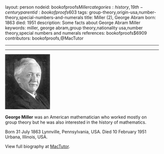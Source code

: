 layout: person
nodeid: bookofproofs$Miller
categories: history,19th-century
parentid: bookofproofs$603
tags: group-theory,origin-usa,number-theory,special-numbers-and-numerals
title: Miller (2), George Abram
born: 1863
died: 1951
description: Some facts about George Abram Miller
keywords: miller, george abram,group theory,nationality usa,number theory,special numbers and numerals
references: bookofproofs$6909
contributors: bookofproofs,@MacTutor

---


---

![Miller.jpg](https://github.com/bookofproofs/bookofproofs.github.io/blob/main/_sources/_assets/images/portraits/Miller.jpg?raw=true)

**George Miller** was an American mathematician who worked mostly on group theory but he was also interested in the history of mathematics.

Born 31 July 1863 Lynnville, Pennsylvania, USA. Died 10 February 1951 Urbana, Illinois, USA.


View full biography at [MacTutor](https://mathshistory.st-andrews.ac.uk/Biographies/Miller/).